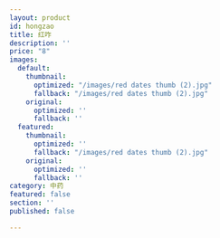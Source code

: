 ```yaml
---
layout: product
id: hongzao
title: 红咋
description: ''
price: "8"
images:
  default:
    thumbnail:
      optimized: "/images/red dates thumb (2).jpg"
      fallback: "/images/red dates thumb (2).jpg"
    original:
      optimized: ''
      fallback: ''
  featured:
    thumbnail:
      optimized: ''
      fallback: "/images/red dates thumb (2).jpg"
    original:
      optimized: ''
      fallback: ''
category: 中药
featured: false
section: ''
published: false

---
```

